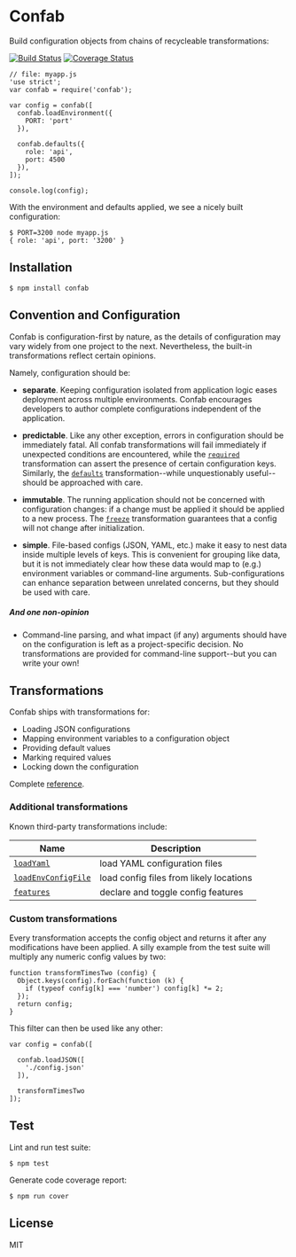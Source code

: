 Confab
===============================================================================

Build configuration objects from chains of recycleable transformations:

[![Build Status](https://travis-ci.org/rjz/confab.png)](https://travis-ci.org/rjz/confab)
[![Coverage Status](https://coveralls.io/repos/rjz/confab/badge.png?branch=master)](https://coveralls.io/r/rjz/confab?branch=master)

    // file: myapp.js
    'use strict';
    var confab = require('confab');

    var config = confab([
      confab.loadEnvironment({
        PORT: 'port'
      }),

      confab.defaults({
        role: 'api',
        port: 4500
      }),
    ]);

    console.log(config);

With the environment and defaults applied, we see a nicely built configuration:

    $ PORT=3200 node myapp.js
    { role: 'api', port: '3200' }

Installation
-------------------------------------------------------------------------------

    $ npm install confab

Convention and Configuration
-------------------------------------------------------------------------------

Confab is configuration-first by nature, as the details of configuration may
vary widely from one project to the next. Nevertheless, the built-in
transformations reflect certain opinions.

Namely, configuration should be:

  * **separate**. Keeping configuration isolated from application logic eases
    deployment across multiple environments. Confab encourages developers to
    author complete configurations independent of the application.

  * **predictable**. Like any other exception, errors in configuration should be
    immediately fatal. All confab transformations will fail immediately if
    unexpected conditions are encountered, while the [`required`][confab-required]
    transformation can assert the presence of certain configuration keys.
    Similarly, the [`defaults`][confab-defaults] transformation--while
    unquestionably useful--should be approached with care.

  * **immutable**. The running application should not be concerned with
    configuration changes: if a change must be applied it should be applied to a
    new process. The [`freeze`][confab-freeze] transformation guarantees that a
    config will not change after initialization.

  * **simple**. File-based configs (JSON, YAML, etc.) make
    it easy to nest data inside multiple levels of keys. This is convenient for
    grouping like data, but it is not immediately clear how these data would map
    to (e.g.) environment variables or command-line arguments.
    Sub-configurations can enhance separation between unrelated concerns, but
    they should be used with care.

##### And one non-opinion

  * Command-line parsing, and what impact (if any) arguments should have on the
    configuration is left as a project-specific decision. No transformations
    are provided for command-line support--but you can write your own!


Transformations
-------------------------------------------------------------------------------

Confab ships with transformations for:

  * Loading JSON configurations
  * Mapping environment variables to a configuration object
  * Providing default values
  * Marking required values
  * Locking down the configuration

Complete [reference](http://rjz.github.io/confab/#transforms).

### Additional transformations

Known third-party transformations include:

Name                                 | Description
------------------------------------ | ----------------------------------------
[`loadYaml`][confab-addons]          | load YAML configuration files
[`loadEnvConfigFile`][confab-addons] | load config files from likely locations
[`features`][confab-features]        | declare and toggle config features

### Custom transformations

Every transformation accepts the config object and returns it after any
modifications have been applied. A silly example from the test suite will
multiply any numeric config values by two:

    function transformTimesTwo (config) {
      Object.keys(config).forEach(function (k) {
        if (typeof config[k] === 'number') config[k] *= 2;
      });
      return config;
    }

This filter can then be used like any other:

    var config = confab([

      confab.loadJSON([
        './config.json'
      ]),

      transformTimesTwo
    ]);



Test
-------------------------------------------------------------------------------

Lint and run test suite:

    $ npm test

Generate code coverage report:

    $ npm run cover

License
-------------------------------------------------------------------------------

MIT

[confab-defaults]: http://rjz.github.io/confab/#transforms-defaults
[confab-required]: http://rjz.github.io/confab/#transforms-required
[confab-freeze]: http://rjz.github.io/confab/#transforms-freeze
[confab-addons]: https://github.com/kenjones-cisco/confab-addons
[confab-features]: https://github.com/rjz/confab-features


